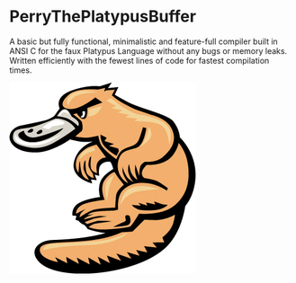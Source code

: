 # PerryThePlatypusBuffer
A basic but fully functional, minimalistic and feature-full compiler built in ANSI C for the faux Platypus Language without any bugs or memory leaks. Written efficiently with the fewest lines of code for fastest compilation times.    

![Platy](PlatyScan.gif)
